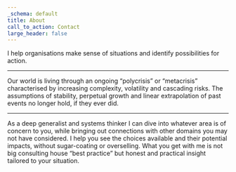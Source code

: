 ```yaml
---
_schema: default
title: About
call_to_action: Contact
large_header: false
---
```

I help organisations make sense of situations and identify possibilities for action.

---

Our world is living through an ongoing “polycrisis” or “metacrisis” characterised by increasing complexity, volatility and cascading risks. The assumptions of stability, perpetual growth and linear extrapolation of past events no longer hold, if they ever did.

---

As a deep generalist and systems thinker I can dive into whatever area is of concern to you, while bringing out connections with other domains you may not have considered. I help you see the choices available and their potential impacts, without sugar-coating or overselling. What you get with me is not big consulting house “best practice” but honest and practical insight tailored to your situation.